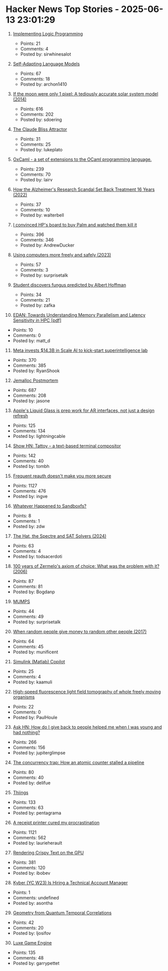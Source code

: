 # Hacker News Top Stories - 2025-06-13 23:01:29

1. [Implementing Logic Programming](https://btmc.substack.com/p/implementing-logic-programming)
   - Points: 21
   - Comments: 4
   - Posted by: sirwhinesalot

2. [Self-Adapting Language Models](https://arxiv.org/abs/2506.10943)
   - Points: 67
   - Comments: 18
   - Posted by: archon1410

3. [If the moon were only 1 pixel: A tediously accurate solar system model (2014)](https://joshworth.com/dev/pixelspace/pixelspace_solarsystem.html)
   - Points: 616
   - Comments: 202
   - Posted by: sdoering

4. [The Claude Bliss Attractor](https://www.astralcodexten.com/p/the-claude-bliss-attractor)
   - Points: 31
   - Comments: 25
   - Posted by: lukeplato

5. [OxCaml - a set of extensions to the OCaml programming language.](https://oxcaml.org/)
   - Points: 239
   - Comments: 70
   - Posted by: lairv

6. [How the Alzheimer's Research Scandal Set Back Treatment 16 Years (2022)](https://www.discovermagazine.com/the-sciences/false-alzheimers-study-could-set-research-back-16-years)
   - Points: 37
   - Comments: 10
   - Posted by: walterbell

7. [I convinced HP's board to buy Palm and watched them kill it](https://philmckinney.substack.com/p/i-convinced-hps-board-to-buy-palm)
   - Points: 396
   - Comments: 346
   - Posted by: AndrewDucker

8. [Using computers more freely and safely (2023)](https://akkartik.name/freewheeling/)
   - Points: 57
   - Comments: 3
   - Posted by: surprisetalk

9. [Student discovers fungus predicted by Albert Hoffman](https://wvutoday.wvu.edu/stories/2025/06/02/wvu-student-makes-long-awaited-discovery-of-mystery-fungus-sought-by-lsd-s-inventor)
   - Points: 34
   - Comments: 21
   - Posted by: zafka

10. [EDAN: Towards Understanding Memory Parallelism and Latency Sensitivity in HPC [pdf]](https://spcl.inf.ethz.ch/Publications/.pdf/shen-ics-2025-edan.pdf)
   - Points: 10
   - Comments: 0
   - Posted by: matt_d

11. [Meta invests $14.3B in Scale AI to kick-start superintelligence lab](https://www.nytimes.com/2025/06/12/technology/meta-scale-ai.html)
   - Points: 370
   - Comments: 385
   - Posted by: RyanShook

12. [Jemalloc Postmortem](https://jasone.github.io/2025/06/12/jemalloc-postmortem/)
   - Points: 687
   - Comments: 208
   - Posted by: jasone

13. [Apple's Liquid Glass is prep work for AR interfaces, not just a design refresh](https://omc345.substack.com/p/from-skeuomorphic-to-liquid-glass)
   - Points: 125
   - Comments: 134
   - Posted by: lightningcable

14. [Show HN: Tattoy – a text-based terminal compositor](https://tattoy.sh)
   - Points: 142
   - Comments: 40
   - Posted by: tombh

15. [Frequent reauth doesn't make you more secure](https://tailscale.com/blog/frequent-reath-security)
   - Points: 1127
   - Comments: 476
   - Posted by: ingve

16. [Whatever Happened to Sandboxfs?](https://blogsystem5.substack.com/p/whatever-happened-to-sandboxfs)
   - Points: 8
   - Comments: 1
   - Posted by: zdw

17. [The Hat, the Spectre and SAT Solvers (2024)](https://www.nhatcher.com/post/on-hats-and-sats/)
   - Points: 63
   - Comments: 4
   - Posted by: todsacerdoti

18. [100 years of Zermelo's axiom of choice: What was the problem with it? (2006)](https://research.mietek.io/mi.MartinLof2006.html)
   - Points: 87
   - Comments: 81
   - Posted by: Bogdanp

19. [MUMPS](https://en.wikipedia.org/wiki/MUMPS)
   - Points: 44
   - Comments: 49
   - Posted by: surprisetalk

20. [When random people give money to random other people (2017)](https://quomodocumque.wordpress.com/2017/06/27/when-random-people-give-money-to-random-other-people/)
   - Points: 64
   - Comments: 45
   - Posted by: munificent

21. [Simulink (Matlab) Copilot](https://github.com/Kaamuli/Bloxi)
   - Points: 25
   - Comments: 4
   - Posted by: kaamuli

22. [High-speed fluorescence light field tomography of whole freely moving organisms](https://opg.optica.org/optica/fulltext.cfm?uri=optica-12-5-674&id=570897)
   - Points: 22
   - Comments: 0
   - Posted by: PaulHoule

23. [Ask HN: How do I give back to people helped me when I was young and had nothing?](undefined)
   - Points: 266
   - Comments: 156
   - Posted by: jupiterglimpse

24. [The concurrency trap: How an atomic counter stalled a pipeline](https://www.conviva.com/platform/the-concurrency-trap-how-an-atomic-counter-stalled-a-pipeline/)
   - Points: 80
   - Comments: 40
   - Posted by: delifue

25. [Thiings](https://www.thiings.co/things)
   - Points: 133
   - Comments: 63
   - Posted by: pentagrama

26. [A receipt printer cured my procrastination](https://www.laurieherault.com/articles/a-thermal-receipt-printer-cured-my-procrastination)
   - Points: 1121
   - Comments: 562
   - Posted by: laurieherault

27. [Rendering Crispy Text on the GPU](https://osor.io/text)
   - Points: 381
   - Comments: 120
   - Posted by: ibobev

28. [Kyber (YC W23) Is Hiring a Technical Account Manager](https://www.ycombinator.com/companies/kyber/jobs/5kSq3Jd-technical-account-manager-tam)
   - Points: 1
   - Comments: undefined
   - Posted by: asontha

29. [Geometry from Quantum Temporal Correlations](https://arxiv.org/abs/2502.13293)
   - Points: 42
   - Comments: 20
   - Posted by: ljosifov

30. [Luxe Game Engine](https://luxeengine.com/)
   - Points: 135
   - Comments: 48
   - Posted by: garrypettet

